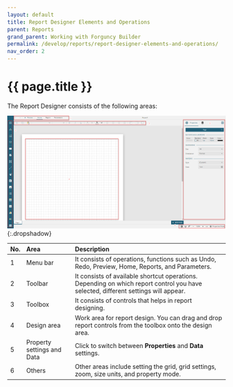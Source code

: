 ```yaml
---
layout: default
title: Report Designer Elements and Operations
parent: Reports
grand_parent: Working with Forguncy Builder
permalink: /develop/reports/report-designer-elements-and-operations/
nav_order: 2
---
```


# {{ page.title }}

The Report Designer consists of the following areas:

![report-designer-elements](/assets/images/product-images/report-designer-elements.png)
{:.dropshadow}

|No.|Area|Description|
|:--|:--|:--|
|1|Menu bar|It consists of operations, functions such as Undo, Redo, Preview, Home, Reports, and Parameters.|
|2|Toolbar|It consists of available shortcut operations. Depending on which report control you have selected, different settings will appear.|
|3|Toolbox|It consists of controls that helps in report designing.| 
|4|Design area|Work area for report design. You can drag and drop report controls from the toolbox onto the design area.|
|5|Property settings and Data|Click to switch between **Properties** and **Data** settings.|
|6|Others|Other areas include setting the grid, grid settings, zoom, size units, and property mode.|

